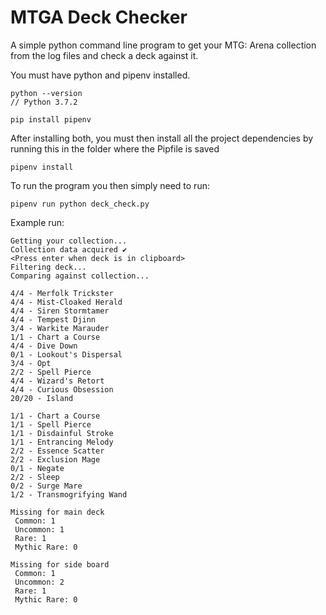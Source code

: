 # MTGA Deck Checker

A simple python command line program to get your MTG: Arena collection from the log files and check a deck against it.

You must have python and pipenv installed.

```
python --version
// Python 3.7.2
```

```
pip install pipenv
```

After installing both, you must then install all the project dependencies by running this in the folder where the Pipfile is saved

```
pipenv install
```

To run the program you then simply need to run:

```
pipenv run python deck_check.py
```

Example run:

```
Getting your collection...
Collection data acquired ✔
<Press enter when deck is in clipboard>
Filtering deck...
Comparing against collection...

4/4 - Merfolk Trickster
4/4 - Mist-Cloaked Herald
4/4 - Siren Stormtamer
4/4 - Tempest Djinn
3/4 - Warkite Marauder
1/1 - Chart a Course
4/4 - Dive Down
0/1 - Lookout's Dispersal
3/4 - Opt
2/2 - Spell Pierce
4/4 - Wizard's Retort
4/4 - Curious Obsession
20/20 - Island

1/1 - Chart a Course
1/1 - Spell Pierce
1/1 - Disdainful Stroke
1/1 - Entrancing Melody
2/2 - Essence Scatter
2/2 - Exclusion Mage
0/1 - Negate
2/2 - Sleep
0/2 - Surge Mare
1/2 - Transmogrifying Wand

Missing for main deck
 Common: 1
 Uncommon: 1
 Rare: 1
 Mythic Rare: 0

Missing for side board
 Common: 1
 Uncommon: 2
 Rare: 1
 Mythic Rare: 0
 ```
